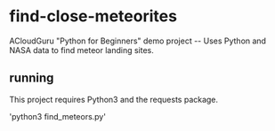 # find-close-meteorites
ACloudGuru "Python for Beginners" demo project -- Uses Python and NASA data to find meteor landing sites.

## running

This project requires Python3 and the requests package.

'python3 find_meteors.py'
